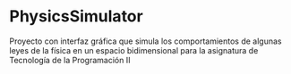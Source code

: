 # PhysicsSimulator
Proyecto con interfaz gráfica que simula los comportamientos de algunas leyes de la física en un espacio bidimensional  para la asignatura de Tecnología de la Programación II

